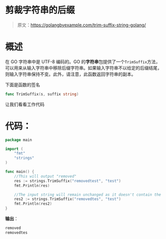 # 剪裁字符串的后缀

> 原文：<https://golangbyexample.com/trim-suffix-string-golang/>

# **概述**

在 GO 字符串中是 UTF-8 编码的。GO 的**字符串**包提供了一个`TrimSuffix`方法，可以用来从输入字符串中移除后缀字符串。如果输入字符串不以给定的后缀结尾，则输入字符串保持不变。此外，请注意，此函数返回字符串的副本。

下面是函数的签名

```go
func TrimSuffix(s, suffix string)
```

让我们看看工作代码

# **代码**：

```go
package main

import (
    "fmt"
    "strings"
)

func main() {
    //This will output "removed"
    res := strings.TrimSuffix("removedtest", "test")
    fmt.Println(res)

    //The input string will remain unchanged as it doesn't contain the test as suffix
    res2 := strings.TrimSuffix("removedtes", "test")
    fmt.Println(res2)
}
```

**输出**：

```go
removed
removedtes
```
